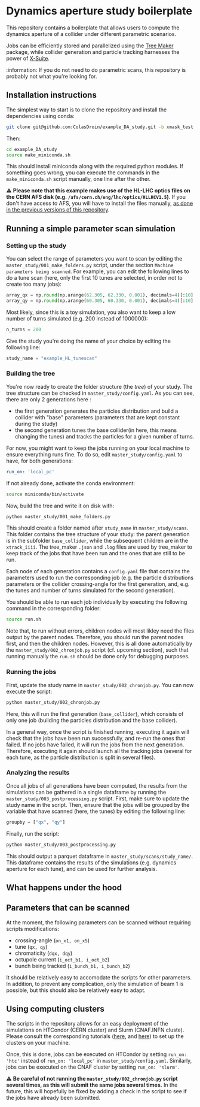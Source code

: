 # Dynamics aperture study boilerplate

This repository contains a boilerplate that allows users to compute the dynamics aperture of a collider
under different parametric scenarios.

Jobs can be efficiently stored and parallelized using the
[Tree Maker](https://github.com/xsuite/tree_maker) package, while collider generation and particle tracking harnesses the power of [X-Suite](https://github.com/xsuite/xsuite).

:information: If you do not need to do parametric scans, this repository is probably not what you're looking for.
## Installation instructions

The simplest way to start is to clone the repository and install the dependencies using conda:

```bash
git clone git@github.com:ColasDroin/example_DA_study.git -b xmask_test
```

Then:

```bash
cd example_DA_study
source make_miniconda.sh
```

This should install miniconda along with the required python modules. If something goes wrong, you can execute the commands in the ```make_miniconda.sh``` script manually, one line after the other.

:warning: **Please note that this example makes use of the HL-LHC optics files on the CERN AFS disk (e.g. ```/afs/cern.ch/eng/lhc/optics/HLLHCV1.5```)**. If you don't have access to AFS, you will have to install the files manually, [as done in the previous versions of this repository](https://github.com/xsuite/example_DA_study/blob/release/v0.1.1/make_miniconda.sh).

## Running a simple parameter scan simulation

### Setting up the study

You can select the range of parameters you want to scan by editing the ```master_study/001_make_folders.py``` script, under the section ```Machine parameters being scanned```. For example, you can edit the following lines to do a tune scan (here, only the first 10 tunes are selected, in order not to create too many jobs):

```python
array_qx = np.round(np.arange(62.305, 62.330, 0.001), decimals=4)[:10]
array_qy = np.round(np.arange(60.305, 60.330, 0.001), decimals=4)[:10]
```

Most likely, since this is a toy simulation, you also want to keep a low number of turns simulated (e.g. 200 instead of 1000000):

```python
n_turns = 200
```

Give the study you're doing the name of your choice by editing the following line:

```python
study_name = "example_HL_tunescan"
```

### Building the tree

You're now ready to create the folder structure (the _tree_) of your study. The tree structure can be checked in ```master_study/config.yaml```. As you can see, there are only 2 generations here :

- the first generation generates the particles distribution and build a collider with "base" parameters (parameters that are kept constant during the study)
- the second generation tunes the base collider(in here, this means changing the tunes) and tracks the particles for a given number of turns.

For now, you might want to keep the jobs running on your local machine to ensure everything runs fine. To do so, edit ```master_study/config.yaml``` to have, for both generations:

```yaml
run_on: 'local_pc'
```

If not already done, activate the conda environment:

```bash
source miniconda/bin/activate
```

Now, build the tree and write it on disk with:

```bash
python master_study/001_make_folders.py
```

This should create a folder named after ```study_name``` in ```master_study/scans```. This folder contains the tree structure of your study: the parent generation is in the subfolder ```base_collider```, while the subsequent children are in the ```xtrack_iiii```. The tree_maker ```.json``` and ```.log``` files are used by tree_maker to keep track of the jobs that have been run and the ones that are still to be run.

Each node of each generation contains a ```config.yaml``` file that contains the parameters used to run the corresponding job (e.g. the particle distributions parameters or the collider crossing-angle for the first generation, and, e.g. the tunes and number of turns simulated for the second generation).

You should be able to run each job individually by executing the following command in the corresponding folder:

```bash
source run.sh
```

Note that, to run without errors, children nodes will most likley need the files output by the parent nodes. Therefore, you should run the parent nodes first, and then the children nodes. However, this is all done automatically by the ```master_study/002_chronjob.py``` script (cf. upcoming section), such that running manually the ```run.sh``` should be done only for debugging purposes.

### Running the jobs

First, update the study name in ```master_study/002_chronjob.py```. You can now execute the script:

```bash
python master_study/002_chronjob.py
```

Here, this will run the first generation (```base_collider```), which consists of only one job (building the particles distribution and the base collider).

In a general way, once the script is finished running, executing it again will check that the jobs have been run successfully, and re-run the ones that failed. If no jobs have failed, it will run the jobs from the next generation. Therefore, executing it again should launch all the tracking jobs (several for each tune, as the particle distribution is split in several files).

### Analyzing the results

Once all jobs of all generations have been computed, the results from the simulations can be gathered in a single dataframe by running the ```master_study/003_postprocessing.py``` script. First, make sure to update the study name in the script. Then, ensure that the jobs will be grouped by the variable that have scanned (here, the tunes) by editing the following line:

```python
groupby = ["qx", "qy"]
```

Finally, run the script:

```bash
python master_study/003_postprocessing.py
```

This should output a parquet dataframe in ```master_study/scans/study_name/```. This dataframe contains the results of the simulations (e.g. dynamics aperture for each tune), and can be used for further analysis.

## What happens under the hood



## Parameters that can be scanned

At the moment, the following parameters can be scanned without requiring scripts modifications:

- crossing-angle (```on_x1, on_x5```)
- tune (```qx, qy```)
- chromaticity (```dqx, dqy```)
- octupole current (```i_oct_b1, i_oct_b2```)
- bunch being tracked (```i_bunch_b1, i_bunch_b2```)

It should be relatively easy to accomodate the scripts for other parameters. In addition, to prevent any complication, only the simulation of beam 1 is possible, but this should also be relatively easy to adapt.

## Using computing clusters

The scripts in the repository allows for an easy deployment of the simulations on HTCondor (CERN cluster) and Slurm (CNAF.INFN cluste). Please consult the corresponding tutorials ([here](https://abpcomputing.web.cern.ch/guides/htcondor/), and [here](https://abpcomputing.web.cern.ch/computing_resources/hpc_cnaf/)) to set up the clusters on your machine.

Once, this is done, jobs can be executed on HTCondor by setting ```run_on: 'htc'``` instead of ```run_on: 'local_pc'``` in ```master_study/config.yaml```. Similarly, jobs can be executed on the CNAF cluster by setting ```run_on: 'slurm'```.

:warning: **Be careful of not running the ```master_study/002_chronjob.py``` script several times, as this will submit the same jobs several times.** In the future, this will hopefully be fixed by adding a check in the script to see if the jobs have already been submitted.


